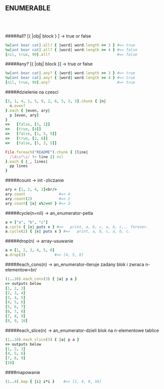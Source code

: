 ## ENUMERABLE<br/><br/><br/>

#####all? [{ |obj| block } ] → true or false<br/>
```ruby
%w[ant bear cat].all? { |word| word.length >= 3 } #=> true
%w[ant bear cat].all? { |word| word.length >= 4 } #=> false
[nil, true, 99].all?                              #=> false
```
#####any? [{ |obj| block }] → true or false<br/>
```ruby
%w[ant bear cat].any? { |word| word.length >= 3 } #=> true
%w[ant bear cat].any? { |word| word.length >= 4 } #=> true
[nil, true, 99].any?                              #=> true
```
#####dzielenie na czesci<br/>
```ruby
[3, 1, 4, 1, 5, 9, 2, 6, 5, 3, 5].chunk { |n|
  n.even?
}.each { |even, ary|
  p [even, ary]
}
=>   [false, [3, 1]]
=>   [true, [4]]
=>   [false, [1, 5, 9]]
=>   [true, [2, 6]]
=>   [false, [5, 3, 5]]

File.foreach("README").chunk { |line|
  /\A\s*\z/ !~ line || nil
}.each { |_, lines|
  pp lines
}
```

#####count → int -zliczanie<br/>
```ruby
ary = [1, 2, 4, 2]<br/>
ary.count               #=> 4
ary.count(2)            #=> 2
ary.count{ |x| x%2==0 } #=> 3
```
#####cycle(n=nil) → an_enumerator-petla<br/>
```ruby
a = ["a", "b", "c"]
a.cycle { |x| puts x } #=>   print, a, b, c, a, b, c,.. forever.
a.cycle(2) { |x| puts x } #=>   print, a, b, c, a, b, c.
```
#####drop(n) → array-usuwanie<br/>
```ruby
a = [1, 2, 3, 4, 5, 0]
a.drop(3)             #=> [4, 5, 0]
```
#####each_cons(n) → an_enumerator-iteruje zadany blok i zwraca n-elementow<br/
```ruby
(1..10).each_cons(3) { |a| p a }
=> outputs below
[1, 2, 3]
[2, 3, 4]
[3, 4, 5]
[4, 5, 6]
[5, 6, 7]
[6, 7, 8]
[7, 8, 9]
[8, 9, 10]
```
#####each_slice(n) → an_enumerator-dzieli blok na n-elementowe tablice<br/>
```ruby
(1..10).each_slice(3) { |a| p a }
=> outputs below
[1, 2, 3]
[4, 5, 6]
[7, 8, 9]
[10]
```
####mapowanie<br/>
```ruby
(1..4).map { |i| i*i }    #=> [1, 4, 9, 16]
```

